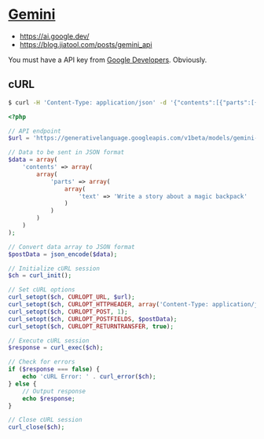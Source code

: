 # [Gemini](https://ai.google.com)

* <https://ai.google.dev/>
* <https://blog.jiatool.com/posts/gemini_api>

You must have a API key from [Google Developers](https://ai.google.dev). Obviously.

## cURL

```bash
$ curl -H 'Content-Type: application/json' -d '{"contents":[{"parts":[{"text":"Write a story about a magic backpack"}]}]}' -X POST 'https://generativelanguage.googleapis.com/v1beta/models/gemini-pro:generateContent?key=YOUR_API_KEY'
```

```php
<?php

// API endpoint
$url = 'https://generativelanguage.googleapis.com/v1beta/models/gemini-pro:generateContent?key=YOUR_API_KEY';

// Data to be sent in JSON format
$data = array(
    'contents' => array(
        array(
            'parts' => array(
                array(
                    'text' => 'Write a story about a magic backpack'
                )
            )
        )
    )
);

// Convert data array to JSON format
$postData = json_encode($data);

// Initialize cURL session
$ch = curl_init();

// Set cURL options
curl_setopt($ch, CURLOPT_URL, $url);
curl_setopt($ch, CURLOPT_HTTPHEADER, array('Content-Type: application/json'));
curl_setopt($ch, CURLOPT_POST, 1);
curl_setopt($ch, CURLOPT_POSTFIELDS, $postData);
curl_setopt($ch, CURLOPT_RETURNTRANSFER, true);

// Execute cURL session
$response = curl_exec($ch);

// Check for errors
if ($response === false) {
    echo 'cURL Error: ' . curl_error($ch);
} else {
    // Output response
    echo $response;
}

// Close cURL session
curl_close($ch);
```